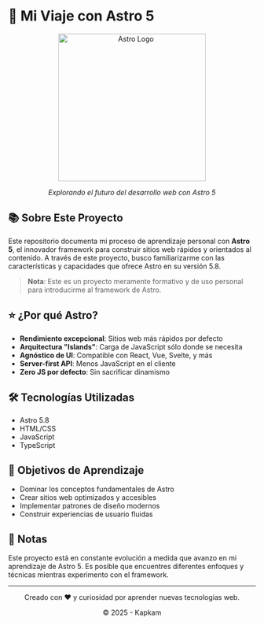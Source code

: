 # 🚀 Mi Viaje con Astro 5

<div align="center">
  <img src="https://astro.build/assets/press/astro-logo-light.svg" alt="Astro Logo" width="300"/>
  <p><em>Explorando el futuro del desarrollo web con Astro 5</em></p>
</div>

## 📚 Sobre Este Proyecto

Este repositorio documenta mi proceso de aprendizaje personal con **Astro 5**, el innovador framework para construir sitios web rápidos y orientados al contenido. A través de este proyecto, busco familiarizarme con las características y capacidades que ofrece Astro en su versión 5.8.

> **Nota**: Este es un proyecto meramente formativo y de uso personal para introducirme al framework de Astro.

## ⭐ ¿Por qué Astro?

- **Rendimiento excepcional**: Sitios web más rápidos por defecto
- **Arquitectura "Islands"**: Carga de JavaScript sólo donde se necesita
- **Agnóstico de UI**: Compatible con React, Vue, Svelte, y más
- **Server-first API**: Menos JavaScript en el cliente
- **Zero JS por defecto**: Sin sacrificar dinamismo

## 🛠️ Tecnologías Utilizadas

- Astro 5.8
- HTML/CSS
- JavaScript
- TypeScript

## 🎯 Objetivos de Aprendizaje

- Dominar los conceptos fundamentales de Astro
- Crear sitios web optimizados y accesibles
- Implementar patrones de diseño modernos
- Construir experiencias de usuario fluidas

## 📝 Notas

Este proyecto está en constante evolución a medida que avanzo en mi aprendizaje de Astro 5. Es posible que encuentres diferentes enfoques y técnicas mientras experimento con el framework.

---

<div align="center">
  <p>Creado con ❤️ y curiosidad por aprender nuevas tecnologías web.</p>
  <p>© 2025 - Kapkam</p>
</div>
